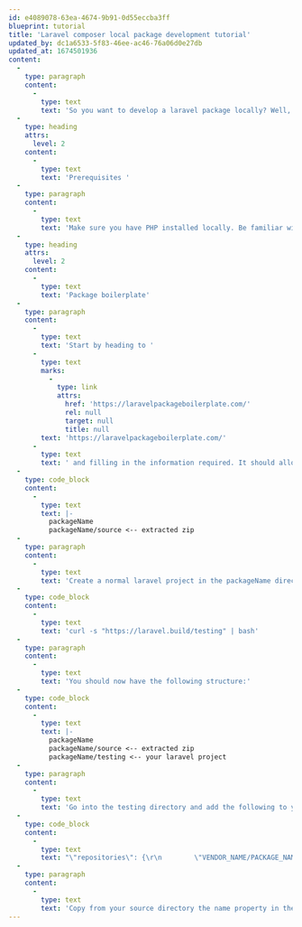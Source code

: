 ```yaml
---
id: e4089078-63ea-4674-9b91-0d55eccba3ff
blueprint: tutorial
title: 'Laravel composer local package development tutorial'
updated_by: dc1a6533-5f83-46ee-ac46-76a06d0e27db
updated_at: 1674501936
content:
  -
    type: paragraph
    content:
      -
        type: text
        text: 'So you want to develop a laravel package locally? Well, this is the tutorial for you. This tutorial will show you how to get started with the boilerplate provided by BeyondCode and how to set it up so that you can develop locally. '
  -
    type: heading
    attrs:
      level: 2
    content:
      -
        type: text
        text: 'Prerequisites '
  -
    type: paragraph
    content:
      -
        type: text
        text: 'Make sure you have PHP installed locally. Be familiar with the basics of laravel. Terms like Facades and service providers should not be new to you. '
  -
    type: heading
    attrs:
      level: 2
    content:
      -
        type: text
        text: 'Package boilerplate'
  -
    type: paragraph
    content:
      -
        type: text
        text: 'Start by heading to '
      -
        type: text
        marks:
          -
            type: link
            attrs:
              href: 'https://laravelpackageboilerplate.com/'
              rel: null
              target: null
              title: null
        text: 'https://laravelpackageboilerplate.com/'
      -
        type: text
        text: ' and filling in the information required. It should allow you to download a zip file. Extract this zip file to a directory where you can find it. You want your directory structure to look like this:'
  -
    type: code_block
    content:
      -
        type: text
        text: |-
          packageName
          packageName/source <-- extracted zip
  -
    type: paragraph
    content:
      -
        type: text
        text: 'Create a normal laravel project in the packageName directory with the command '
  -
    type: code_block
    content:
      -
        type: text
        text: 'curl -s "https://laravel.build/testing" | bash'
  -
    type: paragraph
    content:
      -
        type: text
        text: 'You should now have the following structure:'
  -
    type: code_block
    content:
      -
        type: text
        text: |-
          packageName
          packageName/source <-- extracted zip
          packageName/testing <-- your laravel project
  -
    type: paragraph
    content:
      -
        type: text
        text: 'Go into the testing directory and add the following to your composer.json:'
  -
    type: code_block
    content:
      -
        type: text
        text: "\"repositories\": {\r\n        \"VENDOR_NAME/PACKAGE_NAME\": {\r\n            \"type\": \"path\",\r\n            \"url\": \"../source\",\r\n            \"options\": {\r\n                \"symlink\": true\r\n            }\r\n        }\r\n    }"
  -
    type: paragraph
    content:
      -
        type: text
        text: 'Copy from your source directory the name property in the composer.json to the VENDOR_NAME/PACKAGE_NAME in the above code. '
---
```


